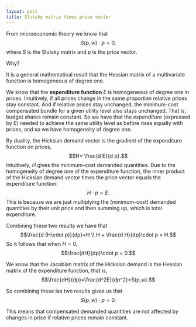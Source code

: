```yaml
---
layout: post
title: Slutsky matrix times price vector
---
```

From microeconomic theory we know that 
$$ S(p, w) \cdot p = 0,$$ 
where $S$ is the Slutsky matrix and $p$ is the price vector.

Why?

It is a general mathematical result that the Hessian matrix of a multivariate function is homogeneous of degree one.

We know that the **expenditure function** $E$  is homogeneous of degree one in prices. Intuitively, if all prices change in the same proportion relative prices stay constant. And if relative prices stay unchanged, the minimum-cost compensated bundle for a given utility level also stays unchanged. That is, budget shares remain constant. So we have that the *expenditure* (expressed by $E$)  needed to achieve the same utility level as before rises equally with prices, and so we have homogeneity of degree one.

By duality, the Hicksian demand vector is the gradient of the expenditure function on prices,
$$H= \frac{d E}{d p}.$$
Intuitively, $H$ gives the minimum-cost demanded quantities. Due to the homogeneity of degree one of the expenditure function, the inner product of the Hicksian demand vector times the price vector equals the expenditure function:
$$H\cdot p=E.$$
This is because we are just multiplying the (minimum-cost) demanded quantities by their unit price and then summing up, which is total expenditure.

Combining these two results we have that 
$$\frac{d (H\cdot p)}{dp}=H \\
H + \frac{d H}{dp}\cdot p = H.$$
So it follows that when $H=0$,
$$\frac{dH}{dp}\cdot p = 0.$$

We know that the Jacobian matrix of the Hicksian demand is the Hessian matrix of the expenditure function, that is, 
$$\frac{dH}{dp}=\frac{d^2E}{dp^2}=S(p,w).$$

So combining these las two results gives us that 
$$S(p, w) \cdot p = 0.$$

This means that compensated demanded quantities are not affected by changes in price if relative prices remain constant.


